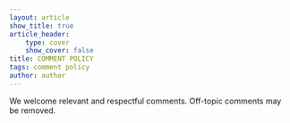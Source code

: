```yaml
---
layout: article
show_title: true
article_header: 
    type: cover
    show_cover: false
title: COMMENT POLICY
tags: comment policy
author: author
---
```


We welcome relevant and respectful comments. Off-topic comments may be removed.